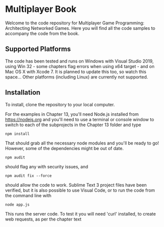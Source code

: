 Multiplayer Book
================


Welcome to the code repository for Multiplayer Game Programming: Architecting Networked Games.
Here you will find all the code samples to accompany the code from the book.

Supported Platforms
------------
The code has been tested and runs on Windows with Visual Studio 2019, using Win 32 - some chapters flag errors when using x64 target - 
and on Mac OS X with Xcode 7. It is planned to update this too, so watch this space...
Other platforms (including Linux) are currently not supported.

Installation
------------

To install, clone the repository to your local computer.

For the examples in Chapter 13, you'll need Node.js installed from https://nodejs.org
and you'll need to use a terminal or console window to switch to each of the subprojects in the Chapter 13 folder and type

```
npm install
```

That should grab all the necessary node modules and you'll be ready to go! However, some of the dependencies might be out of date.

```
npm audit
```
should flag any with security issues, and

```
npm audit fix --force
```
should allow the code to work. Sublime Text 3 project files have been verified, but it is also possible to use Visual Code, or 
to run the code from the command line with

```
node app.js
```

This runs the server code. To test it you will need 'curl' installed, to create web requests, as per the chapter text
